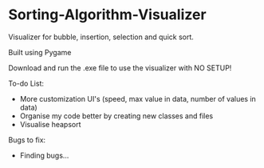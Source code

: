 # Sorting-Algorithm-Visualizer
Visualizer for bubble, insertion, selection and quick sort.

Built using Pygame

Download and run the .exe file to use the visualizer with NO SETUP!

To-do List:
- More customization UI's (speed, max value in data, number of values in data)
- Organise my code better by creating new classes and files
- Visualise heapsort

Bugs to fix:
- Finding bugs...
